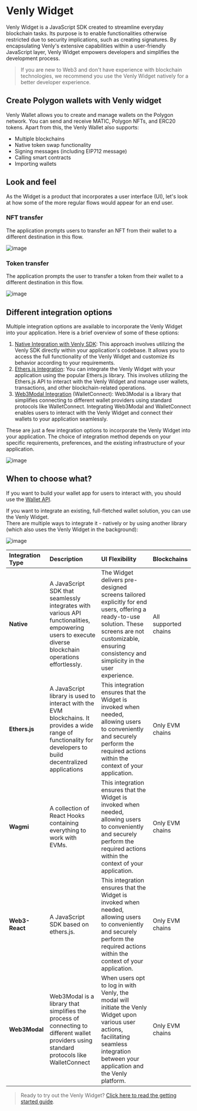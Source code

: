 # Venly Widget

Venly Widget is a JavaScript SDK created to streamline everyday blockchain tasks. Its purpose is to enable functionalities otherwise restricted due to security implications, such as creating signatures. By encapsulating Venly's extensive capabilities within a user-friendly JavaScript layer, Venly Widget empowers developers and simplifies the development process.

> If you are new to Web3 and don't have experience with blockchain technologies, we recommend you use the Venly Widget natively for a better developer experience.

## Create Polygon wallets with Venly widget

Venly Wallet allows you to create and manage wallets on the Polygon network. You can send and receive MATIC, Polygon NFTs, and ERC20 tokens. Apart from this, the Venly Wallet also supports:

- Multiple blockchains
- Native token swap functionality
- Signing messages (including EIP712 message)
- Calling smart contracts
- Importing wallets

## Look and feel

As the Widget is a product that incorporates a user interface (UI), let's look at how some of the more regular flows would appear for an end user.

### NFT transfer

The application prompts users to transfer an NFT from their wallet to a different destination in this flow.

![image](https://github.com/0xPolygon/polygon-docs/assets/139292301/da696d64-9dbc-4a1c-9527-ae91bfd19cb0)

### Token transfer

The application prompts the user to transfer a token from their wallet to a different destination in this flow.

![image](https://github.com/0xPolygon/polygon-docs/assets/139292301/ae45b544-8ee3-4cfc-94f6-0cc430658f98)

## Different integration options

Multiple integration options are available to incorporate the Venly Widget into your application. Here is a brief overview of some of these options:

1. [Native Integration with Venly SDK](https://docs.venly.io/docs/widget-overview): This approach involves utilizing the Venly SDK directly within your application's codebase. It allows you to access the full functionality of the Venly Widget and customize its behavior according to your requirements.
2. [Ethers.js Integration](https://docs.venly.io/docs/ethersjs): You can integrate the Venly Widget with your application using the popular Ethers.js library. This involves utilizing the Ethers.js API to interact with the Venly Widget and manage user wallets, transactions, and other blockchain-related operations.
3. [Web3Modal Integration](https://docs.venly.io/docs/web3modal-walletconnect) (WalletConnect): Web3Modal is a library that simplifies connecting to different wallet providers using standard protocols like WalletConnect. Integrating Web3Modal and WalletConnect enables users to interact with the Venly Widget and connect their wallets to your application seamlessly.

These are just a few integration options to incorporate the Venly Widget into your application. The choice of integration method depends on your specific requirements, preferences, and the existing infrastructure of your application.

![image](https://github.com/0xPolygon/polygon-docs/assets/139292301/edcbb6b1-b17c-424f-bfa9-c8448cc8e441)

## When to choose what?

If you want to build your wallet app for users to interact with, you should use the [Wallet API](https://venly.readme.io/docs/overview).

If you want to integrate an existing, full-fletched wallet solution, you can use the Venly Widget.  
There are multiple ways to integrate it - natively or by using another library (which also uses the Venly Widget in the background):

![image](https://github.com/0xPolygon/polygon-docs/assets/139292301/7a6a6f02-10d9-48d3-83db-250d86406fff)

| Integration Type | Description                                                                                                                                                     | UI Flexibility                                                                                                                                                                                                | Blockchains          |
| :--------------- | :-------------------------------------------------------------------------------------------------------------------------------------------------------------- | :------------------------------------------------------------------------------------------------------------------------------------------------------------------------------------------------------------ | :------------------- |
| **Native**       | A JavaScript SDK that seamlessly integrates with various API functionalities, empowering users to execute diverse blockchain operations effortlessly.           | The Widget delivers pre-designed screens tailored explicitly for end users, offering a ready-to-use solution. These screens are not customizable, ensuring consistency and simplicity in the user experience. | All supported chains |
| **Ethers.js**    | A JavaScript library is used to interact with the EVM blockchains. It provides a wide range of functionality for developers to build decentralized applications | This integration ensures that the Widget is invoked when needed, allowing users to conveniently and securely perform the required actions within the context of your application.                             | Only EVM chains      |
| **Wagmi**        | A collection of React Hooks containing everything to work with EVMs.                                                                                            | This integration ensures that the Widget is invoked when needed, allowing users to conveniently and securely perform the required actions within the context of your application.                             | Only EVM chains      |
| **Web3-React**   | A JavaScript SDK based on ethers.js.                                                                                                                            | This integration ensures that the Widget is invoked when needed, allowing users to conveniently and securely perform the required actions within the context of your application.                             | Only EVM chains      |
| **Web3Modal**    | Web3Modal is a library that simplifies the process of connecting to different wallet providers using standard protocols like WalletConnect                      | When users opt to log in with Venly, the modal will initiate the Venly Widget upon various user actions, facilitating seamless integration between your application and the Venly platform.                   | Only EVM chains      |

> Ready to try out the Venly Widget? [Click here to read the getting started guide](https://docs.venly.io/docs/widget-getting-started).

